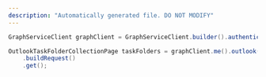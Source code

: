 ```yaml
---
description: "Automatically generated file. DO NOT MODIFY"
---
```

<!-- markdownlint-disable MD041 -->

```java
GraphServiceClient graphClient = GraphServiceClient.builder().authenticationProvider( authProvider ).buildClient();

OutlookTaskFolderCollectionPage taskFolders = graphClient.me().outlook().taskFolders()
    .buildRequest()
    .get();
```
